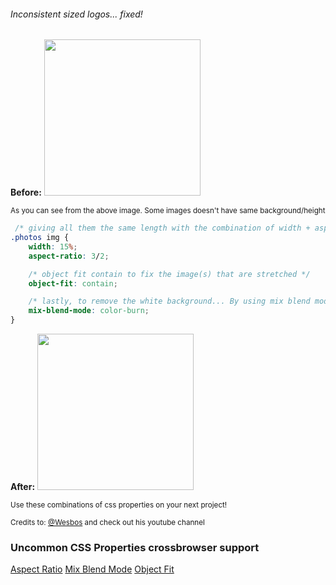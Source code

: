 ###### Inconsistent sized logos... fixed!

**Before:**
<img src="https://github.com/Jtzuya/css-styling-tricks/blob/master/logos-styling/assets/before.png" width="250" height="auto"/>

<sup>As you can see from the above image. Some images doesn't have same background/height</sup>

```css
 /* giving all them the same length with the combination of width + aspect ration (bread and butter)*/
.photos img {
    width: 15%;
    aspect-ratio: 3/2;

    /* object fit contain to fix the image(s) that are stretched */
    object-fit: contain;

    /* lastly, to remove the white background... By using mix blend mode of color burn that do the magic */
    mix-blend-mode: color-burn;
}
```

**After:**
<img src="https://github.com/Jtzuya/css-styling-tricks/blob/master/logos-styling/assets/after.png" width="250" height="auto"/>

<sub>Use these combinations of css properties on your next project!</sub>

<sup>Credits to: [@Wesbos](https://www.youtube.com/@WesBos) and check out his youtube channel</sup>


### Uncommon CSS Properties crossbrowser support
[Aspect Ratio](https://caniuse.com/?search=mix-blend-mode)
[Mix Blend Mode](https://caniuse.com/?search=aspect-ratio)
[Object Fit](https://caniuse.com/?search=object-fit)
